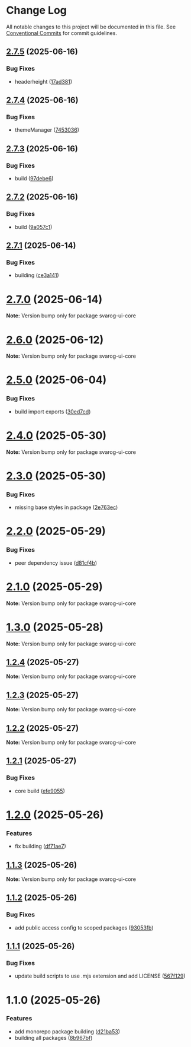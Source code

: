 # Change Log

All notable changes to this project will be documented in this file.
See [Conventional Commits](https://conventionalcommits.org) for commit guidelines.

## [2.7.5](https://github.com/baaaaaaaaasowenyaaaaaaamamabeatsebaaah/svarog/compare/svarog-ui-core@2.7.4...svarog-ui-core@2.7.5) (2025-06-16)

### Bug Fixes

- headerheight ([17ad381](https://github.com/baaaaaaaaasowenyaaaaaaamamabeatsebaaah/svarog/commit/17ad3819b39806f9e47c064e9f355a04a6227460))

## [2.7.4](https://github.com/baaaaaaaaasowenyaaaaaaamamabeatsebaaah/svarog/compare/svarog-ui-core@2.7.3...svarog-ui-core@2.7.4) (2025-06-16)

### Bug Fixes

- themeManager ([7453036](https://github.com/baaaaaaaaasowenyaaaaaaamamabeatsebaaah/svarog/commit/74530364b98c1192ddc5de8334b483af8cace3ac))

## [2.7.3](https://github.com/baaaaaaaaasowenyaaaaaaamamabeatsebaaah/svarog/compare/svarog-ui-core@2.7.2...svarog-ui-core@2.7.3) (2025-06-16)

### Bug Fixes

- build ([97debe6](https://github.com/baaaaaaaaasowenyaaaaaaamamabeatsebaaah/svarog/commit/97debe655b6de51362c016c2b0906409773b953a))

## [2.7.2](https://github.com/baaaaaaaaasowenyaaaaaaamamabeatsebaaah/svarog/compare/svarog-ui-core@2.7.1...svarog-ui-core@2.7.2) (2025-06-16)

### Bug Fixes

- build ([9a057c1](https://github.com/baaaaaaaaasowenyaaaaaaamamabeatsebaaah/svarog/commit/9a057c1a3229f3ad71811c3feb58448748f0b763))

## [2.7.1](https://github.com/baaaaaaaaasowenyaaaaaaamamabeatsebaaah/svarog/compare/svarog-ui-core@2.7.0...svarog-ui-core@2.7.1) (2025-06-14)

### Bug Fixes

- building ([ce3a141](https://github.com/baaaaaaaaasowenyaaaaaaamamabeatsebaaah/svarog/commit/ce3a141088b2115b1f81adf176264b5320669bde))

# [2.7.0](https://github.com/baaaaaaaaasowenyaaaaaaamamabeatsebaaah/svarog/compare/svarog-ui-core@2.6.0...svarog-ui-core@2.7.0) (2025-06-14)

**Note:** Version bump only for package svarog-ui-core

# [2.6.0](https://github.com/baaaaaaaaasowenyaaaaaaamamabeatsebaaah/svarog/compare/svarog-ui-core@2.5.0...svarog-ui-core@2.6.0) (2025-06-12)

**Note:** Version bump only for package svarog-ui-core

# [2.5.0](https://github.com/baaaaaaaaasowenyaaaaaaamamabeatsebaaah/svarog/compare/svarog-ui-core@2.4.0...svarog-ui-core@2.5.0) (2025-06-04)

### Bug Fixes

- build import exports ([30ed7cd](https://github.com/baaaaaaaaasowenyaaaaaaamamabeatsebaaah/svarog/commit/30ed7cd0d641e285155dae0fdb02b74ae97e4e45))

# [2.4.0](https://github.com/baaaaaaaaasowenyaaaaaaamamabeatsebaaah/svarog/compare/svarog-ui-core@2.3.0...svarog-ui-core@2.4.0) (2025-05-30)

**Note:** Version bump only for package svarog-ui-core

# [2.3.0](https://github.com/baaaaaaaaasowenyaaaaaaamamabeatsebaaah/svarog/compare/svarog-ui-core@2.2.0...svarog-ui-core@2.3.0) (2025-05-30)

### Bug Fixes

- missing base styles in package ([2e763ec](https://github.com/baaaaaaaaasowenyaaaaaaamamabeatsebaaah/svarog/commit/2e763ecf922b25935be4dc96084f2fbad58014b2))

# [2.2.0](https://github.com/baaaaaaaaasowenyaaaaaaamamabeatsebaaah/svarog/compare/svarog-ui-core@2.0.0...svarog-ui-core@2.2.0) (2025-05-29)

### Bug Fixes

- peer dependency issue ([d81cf4b](https://github.com/baaaaaaaaasowenyaaaaaaamamabeatsebaaah/svarog/commit/d81cf4bd985afd28944e4bd5a97b12bff033fc98))

# [2.1.0](https://github.com/baaaaaaaaasowenyaaaaaaamamabeatsebaaah/svarog/compare/svarog-ui-core@2.0.0...svarog-ui-core@2.1.0) (2025-05-29)

**Note:** Version bump only for package svarog-ui-core

# [1.3.0](https://github.com/baaaaaaaaasowenyaaaaaaamamabeatsebaaah/svarog/compare/svarog-ui-core@1.2.4...svarog-ui-core@1.3.0) (2025-05-28)

**Note:** Version bump only for package svarog-ui-core

## [1.2.4](https://github.com/baaaaaaaaasowenyaaaaaaamamabeatsebaaah/svarog/compare/svarog-ui-core@1.2.3...svarog-ui-core@1.2.4) (2025-05-27)

**Note:** Version bump only for package svarog-ui-core

## [1.2.3](https://github.com/baaaaaaaaasowenyaaaaaaamamabeatsebaaah/svarog/compare/svarog-ui-core@1.2.2...svarog-ui-core@1.2.3) (2025-05-27)

**Note:** Version bump only for package svarog-ui-core

## [1.2.2](https://github.com/baaaaaaaaasowenyaaaaaaamamabeatsebaaah/svarog/compare/svarog-ui-core@1.2.1...svarog-ui-core@1.2.2) (2025-05-27)

**Note:** Version bump only for package svarog-ui-core

## [1.2.1](https://github.com/baaaaaaaaasowenyaaaaaaamamabeatsebaaah/svarog/compare/svarog-ui-core@1.2.0...svarog-ui-core@1.2.1) (2025-05-27)

### Bug Fixes

- core build ([efe9055](https://github.com/baaaaaaaaasowenyaaaaaaamamabeatsebaaah/svarog/commit/efe905512390a28f1e36eebd3640b56de260c499))

# [1.2.0](https://github.com/baaaaaaaaasowenyaaaaaaamamabeatsebaaah/svarog/compare/svarog-ui-core@1.1.3...svarog-ui-core@1.2.0) (2025-05-26)

### Features

- fix building ([df71ae7](https://github.com/baaaaaaaaasowenyaaaaaaamamabeatsebaaah/svarog/commit/df71ae79af43b7f08730cb63d0fc5d0d83fa69cd))

## [1.1.3](https://github.com/baaaaaaaaasowenyaaaaaaamamabeatsebaaah/svarog/compare/svarog-ui-core@1.1.2...svarog-ui-core@1.1.3) (2025-05-26)

**Note:** Version bump only for package svarog-ui-core

## [1.1.2](https://github.com/baaaaaaaaasowenyaaaaaaamamabeatsebaaah/svarog/compare/svarog-ui-core@1.1.1...svarog-ui-core@1.1.2) (2025-05-26)

### Bug Fixes

- add public access config to scoped packages ([93053fb](https://github.com/baaaaaaaaasowenyaaaaaaamamabeatsebaaah/svarog/commit/93053fb8f7ab6f97728609c5551e2f2cf84dbc6c))

## [1.1.1](https://github.com/baaaaaaaaasowenyaaaaaaamamabeatsebaaah/svarog/compare/svarog-ui-core@1.1.0...svarog-ui-core@1.1.1) (2025-05-26)

### Bug Fixes

- update build scripts to use .mjs extension and add LICENSE ([567f129](https://github.com/baaaaaaaaasowenyaaaaaaamamabeatsebaaah/svarog/commit/567f129c9f2c8f722ec578d0a76d8736531368d3))

# 1.1.0 (2025-05-26)

### Features

- add monorepo package building ([d21ba53](https://github.com/baaaaaaaaasowenyaaaaaaamamabeatsebaaah/svarog/commit/d21ba53e2f6b82eed3c048658966cf3b3033fb10))
- building all packages ([8b967bf](https://github.com/baaaaaaaaasowenyaaaaaaamamabeatsebaaah/svarog/commit/8b967bf4c958b6784baef6f40edd22654123dc87))
